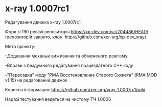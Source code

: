 # x-ray 1.0007rc1
Редагування движка x-ray 1.0007rc1

Форк зі 190 ревізії репозиторія https://xp-dev.com/sc/204486/HEAD/ (репозиторій закрито, клон: https://github.com/xer-urg/xp-dev_xray)


Мета проекту:

-Додавання механык виживання та обмеженого реалізму. 

-Вправи з бездумного редагування працездатного C++ коду

-"Пересадка" моду "РМА Восстановление Старого Сюжета" (RMA MOD v1.15) на редагований движок


Корисна інформация:
https://github.com/xer-urg/xray-1.0007rc1/wiki

Наразі тестування ведеться на чистому ТЧ 1.0006
